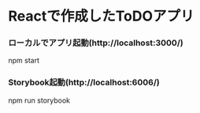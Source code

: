 # Reactで作成したToDOアプリ
### ローカルでアプリ起動(http://localhost:3000/)
npm start
### Storybook起動(http://localhost:6006/)
npm run storybook